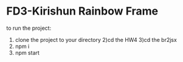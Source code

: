 # FD3-Kirishun Rainbow Frame

to run the project:

1) clone the project to your directory
2)cd the HW4
3)cd the br2jsx
4) npm i
5) npm start